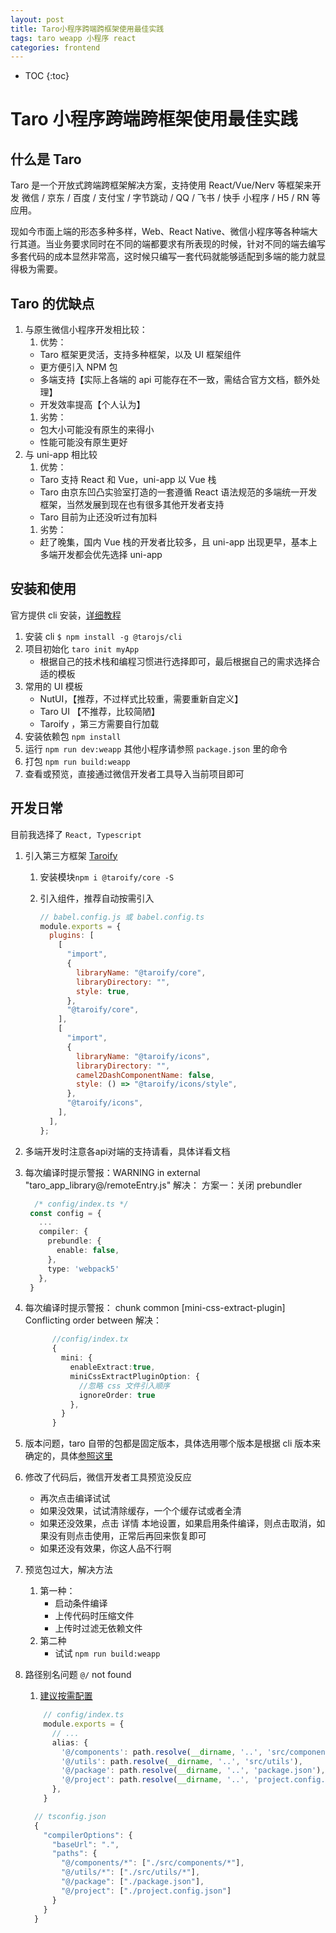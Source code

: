 ```yaml
---
layout: post
title: Taro小程序跨端跨框架使用最佳实践
tags: taro weapp 小程序 react
categories: frontend
---
```


- TOC
  {:toc}

# Taro 小程序跨端跨框架使用最佳实践

## 什么是 Taro

Taro 是一个开放式跨端跨框架解决方案，支持使用 React/Vue/Nerv 等框架来开发 微信 / 京东 / 百度 / 支付宝 / 字节跳动 / QQ / 飞书 / 快手 小程序 / H5 / RN 等应用。

现如今市面上端的形态多种多样，Web、React Native、微信小程序等各种端大行其道。当业务要求同时在不同的端都要求有所表现的时候，针对不同的端去编写多套代码的成本显然非常高，这时候只编写一套代码就能够适配到多端的能力就显得极为需要。

## Taro 的优缺点

1. 与原生微信小程序开发相比较：
   1. 优势：
   - Taro 框架更灵活，支持多种框架，以及 UI 框架组件
   - 更方便引入 NPM 包
   - 多端支持【实际上各端的 api 可能存在不一致，需结合官方文档，额外处理】
   - 开发效率提高【个人认为】
   1. 劣势：
   - 包大小可能没有原生的来得小
   - 性能可能没有原生更好
1. 与 uni-app 相比较
   1. 优势：
   - Taro 支持 React 和 Vue，uni-app 以 Vue 栈
   - Taro 由京东凹凸实验室打造的一套遵循 React 语法规范的多端统一开发框架，当然发展到现在也有很多其他开发者支持
   - Taro 目前为止还没听过有加料
   1. 劣势：
   - 赶了晚集，国内 Vue 栈的开发者比较多，且 uni-app 出现更早，基本上多端开发都会优先选择 uni-app

## 安装和使用

官方提供 cli 安装，[详细教程](https://docs.taro.zone/docs/GETTING-STARTED)

1. 安装 cli `$ npm install -g @tarojs/cli`
1. 项目初始化 `taro init myApp`
   - 根据自己的技术栈和编程习惯进行选择即可，最后根据自己的需求选择合适的模板
1. 常用的 UI 模板
   - NutUI，【推荐，不过样式比较重，需要重新自定义】
   - Taro UI 【不推荐，比较简陋】
   - Taroify ，第三方需要自行加载
1. 安装依赖包 `npm install`
1. 运行 `npm run dev:weapp` 其他小程序请参照 `package.json` 里的命令
1. 打包 `npm run build:weapp`
1. 查看或预览，直接通过微信开发者工具导入当前项目即可

## 开发日常

目前我选择了 `React, Typescript`

1. 引入第三方框架 [Taroify](https://taroify.github.io/taroify.com/quickstart/)

   1. 安装模块`npm i @taroify/core -S`
   1. 引入组件，推荐自动按需引入

      ```javascript
      // babel.config.js 或 babel.config.ts
      module.exports = {
        plugins: [
          [
            "import",
            {
              libraryName: "@taroify/core",
              libraryDirectory: "",
              style: true,
            },
            "@taroify/core",
          ],
          [
            "import",
            {
              libraryName: "@taroify/icons",
              libraryDirectory: "",
              camel2DashComponentName: false,
              style: () => "@taroify/icons/style",
            },
            "@taroify/icons",
          ],
        ],
      };
      ```

1. 多端开发时注意各api对端的支持请看，具体详看文档

1. 每次编译时提示警报：WARNING in external "taro_app_library@/remoteEntry.js"
    解决：
    方案一：关闭 prebundler

    ```typescript
      /* config/index.ts */
     const config = {
       ...
       compiler: {
         prebundle: {
           enable: false,
         },
         type: 'webpack5'
       },
     }
    ```

1. 每次编译时提示警报： chunk common [mini-css-extract-plugin] Conflicting order between
    解决：

    ```typescript
          //config/index.tx
          {
            mini: {
              enableExtract:true,
              miniCssExtractPluginOption: {
                //忽略 css 文件引入顺序
                ignoreOrder: true
              },
            }
          }
    ```

1. 版本问题，taro 自带的包都是固定版本，具体选用哪个版本是根据 cli 版本来确定的，具体[参照这里](https://docs.taro.zone/docs/GETTING-STARTED#%E4%BF%9D%E6%8C%81-cli-%E7%9A%84%E7%89%88%E6%9C%AC%E4%B8%8E%E5%90%84%E7%AB%AF%E4%BE%9D%E8%B5%96%E7%89%88%E6%9C%AC%E4%B8%80%E8%87%B4)

1. 修改了代码后，微信开发者工具预览没反应
    - 再次点击编译试试
    - 如果没效果，试试清除缓存，一个个缓存试或者全清
    - 如果还没效果，点击 详情 本地设置，如果启用条件编译，则点击取消，如果没有则点击使用，正常后再回来恢复即可
    - 如果还没有效果，你这人品不行啊
1. 预览包过大，解决方法
    1. 第一种：
        - 启动条件编译
        - 上传代码时压缩文件
        - 上传时过滤无依赖文件
    1. 第二种
        - 试试 `npm run build:weapp`
1. 路径别名问题 `@/` not found
    1. [建议按需配置](https://docs.taro.zone/docs/config-detail#alias)

    ```typescript
        // config/index.ts
        module.exports = {
          // ...
          alias: {
            '@/components': path.resolve(__dirname, '..', 'src/components'),
            '@/utils': path.resolve(__dirname, '..', 'src/utils'),
            '@/package': path.resolve(__dirname, '..', 'package.json'),
            '@/project': path.resolve(__dirname, '..', 'project.config.json'),
          },
        }
    ```

    ```typescript
      // tsconfig.json
      {
        "compilerOptions": {
          "baseUrl": ".",
          "paths": {
            "@/components/*": ["./src/components/*"],
            "@/utils/*": ["./src/utils/*"],
            "@/package": ["./package.json"],
            "@/project": ["./project.config.json"]
          }
        }
      }
    ```
